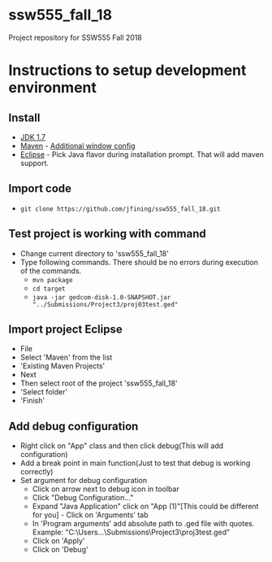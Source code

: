 # ssw555_fall_18
Project repository for SSW555 Fall 2018


# Instructions to setup development environment

## Install
- [JDK 1.7](http://www.oracle.com/technetwork/java/javase/downloads/java-archive-downloads-javase7-521261.html)
- [Maven](https://maven.apache.org/download.cgi) - [Additional window config](https://maven.apache.org/install.html)
- [Eclipse](https://www.eclipse.org/downloads/) - Pick Java flavor during installation prompt. That will add maven support.

## Import code
- ```git clone https://github.com/jfining/ssw555_fall_18.git```

## Test project is working with command
- Change current directory to 'ssw555_fall_18'
- Type following commands. There should be no errors during execution of the commands.
  - ```mvn package```
  - ```cd target```
  - ```java -jar gedcom-disk-1.0-SNAPSHOT.jar "../Submissions/Project3/proj03test.ged"```

## Import project Eclipse
- File
- Select 'Maven' from the list
- 'Existing Maven Projects'
- Next
- Then select root of the project 'ssw555_fall_18'
- 'Select folder'
- 'Finish'

## Add debug configuration
- Right click on "App" class and then click debug(This will add configuration)
- Add a break point in main function(Just to test that debug is working correctly)
- Set argument for debug configuration
  - Click on arrow next to debug icon in toolbar
  - Click "Debug Configuration..."
  - Expand "Java Application" click on "App (1)"[This could be different for you] - Click on 'Arguments' tab
  - In 'Program arguments' add absolute path to .ged file with quotes. Example: "C:\Users\...\Submissions\Project3\proj3test.ged"
  - Click on 'Apply'
  - Click on 'Debug'
